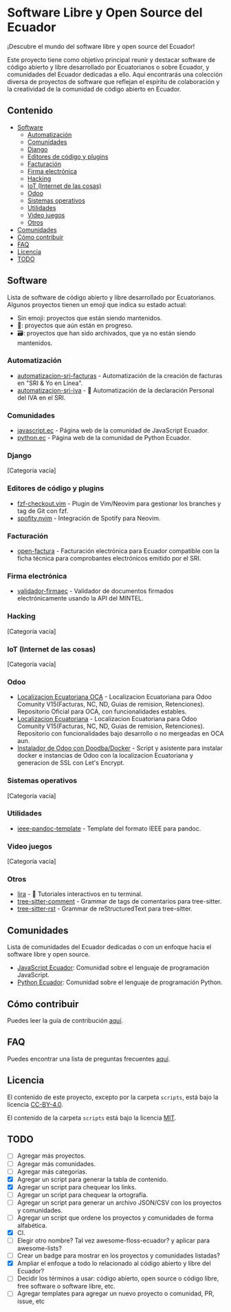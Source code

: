 # Software Libre y Open Source del Ecuador

¡Descubre el mundo del software libre y open source del Ecuador!

Este proyecto tiene como objetivo principal reunir y destacar software de código abierto y libre desarrollado por Ecuatorianos o sobre Ecuador, y comunidades del Ecuador dedicadas a ello.
Aquí encontrarás una colección diversa de proyectos de software que reflejan el espíritu de colaboración y la creatividad de la comunidad de código abierto en Ecuador.

## Contenido

<!-- NO EDITAR ESTA SECCIÓN MANUALMENTE, ES EDITADA AUTOMÁTICAMENTE AL HACER UN MERGE A MAIN. -->

<!-- START doctoc generated TOC please keep comment here to allow auto update -->
<!-- DON'T EDIT THIS SECTION, INSTEAD RE-RUN doctoc TO UPDATE -->

- [Software](#software)
  - [Automatización](#automatizaci%C3%B3n)
  - [Comunidades](#comunidades)
  - [Django](#django)
  - [Editores de código y plugins](#editores-de-c%C3%B3digo-y-plugins)
  - [Facturación](#facturaci%C3%B3n)
  - [Firma electrónica](#firma-electr%C3%B3nica)
  - [Hacking](#hacking)
  - [IoT (Internet de las cosas)](#iot-internet-de-las-cosas)
  - [Odoo](#odoo)
  - [Sistemas operativos](#sistemas-operativos)
  - [Utilidades](#utilidades)
  - [Video juegos](#video-juegos)
  - [Otros](#otros)
- [Comunidades](#comunidades-1)
- [Cómo contribuir](#c%C3%B3mo-contribuir)
- [FAQ](#faq)
- [Licencia](#licencia)
- [TODO](#todo)

<!-- END doctoc generated TOC please keep comment here to allow auto update -->

## Software

Lista de software de código abierto y libre desarrollado por Ecuatorianos.
Algunos proyectos tienen un emoji que indica su estado actual:

- Sin emoji: proyectos que están siendo mantenidos.
- 🚧: proyectos que aún están en progreso.
- 🗃️: proyectos que han sido archivados, que ya no están siendo mantenidos.

### Automatización

- [automatizacion-sri-facturas](https://github.com/luisprgr/automatizacion-sri-facturas) - Automatización de la creación de facturas en "SRI & Yo en Línea".
- [automatizacion-sri-iva](https://github.com/luisprgr/automatizacion-sri-iva) - 🚧 Automatización de la declaración Personal del IVA en el SRI.

### Comunidades

- [javascript.ec](https://github.com/javascriptecuador/web) - Página web de la comunidad de JavaScript Ecuador.
- [python.ec](https://github.com/pythonecuador/pythonecuador.github.io) - Página web de la comunidad de Python Ecuador.

### Django

[Categoría vacía]

### Editores de código y plugins

- [fzf-checkout.vim](https://github.com/stsewd/fzf-checkout.vim/) - Plugin de Vim/Neovim para gestionar los branches y tag de Git con fzf.
- [spofity.nvim](https://github.com/stsewd/spotify.nvim/) - Integración de Spotify para Neovim.

### Facturación

- [open-factura](https://github.com/miguelangarano/open-factura/) - Facturación electrónica para Ecuador compatible con la ficha técnica para comprobantes electrónicos emitido por el SRI.

### Firma electrónica

- [validador-firmaec](https://github.com/ragutierrez/validador-firmaec) - Validador de documentos firmados electrónicamente usando la API del MINTEL.

### Hacking

[Categoría vacía]

### IoT (Internet de las cosas)

[Categoría vacía]

### Odoo

- [Localizacion Ecuatoriana OCA](https://github.com/OCA/l10n-ecuador) - Localizacion Ecuatoriana para Odoo Comunity V15(Facturas, NC, ND, Guias de remision, Retenciones). Repositorio Oficial para OCA, con funcionalidades estables.
- [Localizacion Ecuatoriana](https://github.com/Odoo-EC/l10n-ecuador) - Localizacion Ecuatoriana para Odoo Comunity V15(Facturas, NC, ND, Guias de remision, Retenciones). Repositorio con funcionalidades bajo desarrollo o no mergeadas en OCA aun.
- [Instalador de Odoo con Doodba/Docker](https://github.com/Odoo-EC/odoo_installer) - Script y asistente para instalar docker e instancias de Odoo con la localizacion Ecuatoriana y generacion de SSL con Let's Encrypt.

### Sistemas operativos

[Categoría vacía]

### Utilidades

- [ieee-pandoc-template](https://github.com/stsewd/ieee-pandoc-template) - Template del formato IEEE para pandoc.

### Video juegos

[Categoría vacía]

### Otros

- [lira](https://github.com/pythonecuador/lira) - 🚧 Tutoriales interactivos en tu terminal.
- [tree-sitter-comment](https://github.com/stsewd/tree-sitter-comment/) - Grammar de tags de comentarios para tree-sitter.
- [tree-sitter-rst](https://github.com/stsewd/tree-sitter-rst/) - Grammar de reStructuredText para tree-sitter.

## Comunidades

Lista de comunidades del Ecuador dedicadas o con un enfoque hacia el software libre y open source.

- [JavaScript Ecuador](https://javascript.ec): Comunidad sobre el lenguaje de programación JavaScript.
- [Python Ecuador](https://python.ec): Comunidad sobre el lenguaje de programación Python.

## Cómo contribuir

Puedes leer la guía de contribución [aquí](CONTRIBUTING.md).

## FAQ

Puedes encontrar una lista de preguntas frecuentes [aquí](FAQ.md).

## Licencia

El contenido de este proyecto, excepto por la carpeta `scripts`,
está bajo la licencia [CC-BY-4.0](LICENSE).

El contenido de la carpeta `scripts` está bajo la licencia [MIT](scripts/LICENSE).

## TODO

- [ ] Agregar más proyectos.
- [ ] Agregar más comunidades.
- [ ] Agregar más categorías.
- [x] Agregar un script para generar la tabla de contenido.
- [x] Agregar un script para chequear los links.
- [ ] Agregar un script para chequear la ortografía.
- [ ] Agregar un script para generar un archivo JSON/CSV con los proyectos y comunidades.
- [ ] Agregar un script que ordene los proyectos y comunidades de forma alfabética.
- [x] CI.
- [ ] Elegir otro nombre? Tal vez awesome-floss-ecuador? y aplicar para awesome-lists?
- [ ] Crear un badge para mostrar en los proyectos y comunidades listadas?
- [x] Ampliar el enfoque a todo lo relacionado al código abierto y libre del Ecuador?
- [ ] Decidir los términos a usar: código abierto, open source o código libre, free software o software libre, etc.
- [ ] Agregar templates para agregar un nuevo proyecto o comunidad, PR, issue, etc
